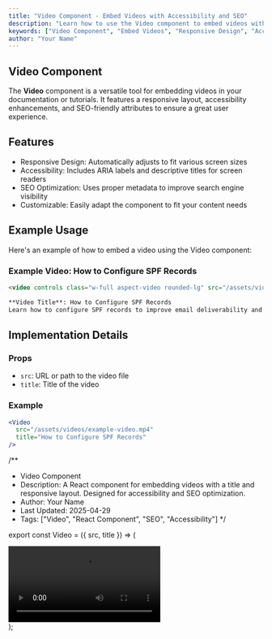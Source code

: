 ```yaml
---
title: "Video Component - Embed Videos with Accessibility and SEO"
description: "Learn how to use the Video component to embed videos with a responsive layout, accessibility features, and SEO optimization. Perfect for tutorials and guides."
keywords: ["Video Component", "Embed Videos", "Responsive Design", "Accessibility", "SEO"]
author: "Your Name"
---
```


## Video Component

The **Video** component is a versatile tool for embedding videos in your documentation or tutorials. It features a responsive layout, accessibility enhancements, and SEO-friendly attributes to ensure a great user experience.

## Features

* Responsive Design: Automatically adjusts to fit various screen sizes
* Accessibility: Includes ARIA labels and descriptive titles for screen readers
* SEO Optimization: Uses proper metadata to improve search engine visibility
* Customizable: Easily adapt the component to fit your content needs

## Example Usage

Here's an example of how to embed a video using the Video component:

### Example Video: How to Configure SPF Records

```markdown
<video controls class="w-full aspect-video rounded-lg" src="/assets/videos/example-video.mp4" title="How to Configure SPF Records" aria-label="Video: How to Configure SPF Records"></video>

**Video Title**: How to Configure SPF Records
Learn how to configure SPF records to improve email deliverability and protect your domain from spoofing.
```

## Implementation Details

### Props

* `src`: URL or path to the video file
* `title`: Title of the video

### Example

```jsx
<Video
  src="/assets/videos/example-video.mp4"
  title="How to Configure SPF Records"
/>
```

/**
 * Video Component
 * Description: A React component for embedding videos with a title and responsive layout. Designed for accessibility and SEO optimization.
 * Author: Your Name
 * Last Updated: 2025-04-29
 * Tags: ["Video", "React Component", "SEO", "Accessibility"]
 */

export const Video = ({ src, title }) => (
  <div className="my-6">
    <video
      controls
      className="w-full aspect-video rounded-lg"
      src={src}
      title={title}
      aria-label={`Video: ${title}`}
    />
    <p className="text-sm text-gray-600 mt-2" aria-label={`Video Title: ${title}`}>
      {title}
    </p>
  </div>
);